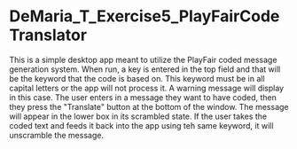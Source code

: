 # DeMaria_T_Exercise5_PlayFairCodeTranslator

This is a simple desktop app meant to utilize the PlayFair coded message generation system.
When run, a key is entered in the top field and that will be the keyword that the code is based on.
This keyword must be in all capital letters or the app will not process it. A warning message will display in this case.
The user enters in a message they want to have coded, then they press the "Translate" button at the bottom of the window.
The message will appear in the lower box in its scrambled state.
If the user takes the coded text and feeds it back into the app using teh same keyword, it will unscramble the message.
